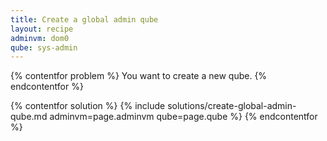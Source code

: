 ```yaml
---
title: Create a global admin qube
layout: recipe
adminvm: dom0
qube: sys-admin 
---
```

{% contentfor problem %}
You want to create a new qube.
{% endcontentfor %}

{% contentfor solution %}
{% include solutions/create-global-admin-qube.md adminvm=page.adminvm qube=page.qube %}
{% endcontentfor %}
